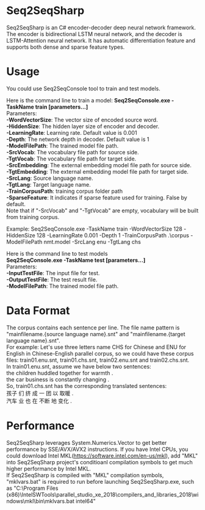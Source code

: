 ﻿# Seq2SeqSharp  
Seq2SeqSharp is an C# encoder-decoder deep neural network framework. The encoder is bidirectional LSTM neural network, and the decoder is LSTM-Attention neural network. It has automatic differentiation feature and supports both dense and sparse feature types.

# Usage  
You could use Seq2SeqConsole tool to train and test models.  

Here is the command line to train a model:
**Seq2SeqConsole.exe -TaskName train [parameters...]**  
Parameters:  
**-WordVectorSize**: The vector size of encoded source word.  
**-HiddenSize**: The hidden layer size of encoder and decoder.    
**-LearningRate**: Learning rate. Default value is 0.001  
**-Depth**: The network depth in decoder. Default value is 1  
**-ModelFilePath**: The trained model file path.  
**-SrcVocab**: The vocabulary file path for source side.  
**-TgtVocab**: The vocabulary file path for target side.  
**-SrcEmbedding**: The external embedding model file path for source side.  
**-TgtEmbedding**: The external embedding model file path for target side.  
**-SrcLang**: Source language name.  
**-TgtLang**: Target language name.  
**-TrainCorpusPath**: training corpus folder path  
**-SparseFeature**: It indicates if sparse feature used for training. False by default.  
Note that if "-SrcVocab" and "-TgtVocab" are empty, vocabulary will be built from training corpus.  

Example: Seq2SeqConsole.exe -TaskName train -WordVectorSize 128 -HiddenSize 128 -LearningRate 0.001 -Depth 1 -TrainCorpusPath .\corpus -ModelFilePath nmt.model -SrcLang enu -TgtLang chs  

Here is the command line to test models  
**Seq2SeqConsole.exe -TaskName test [parameters...]**  
Parameters:  
**-InputTestFile**: The input file for test.  
**-OutputTestFile**: The test result file.  
**-ModelFilePath**: The trained model file path.  

# Data Format  
The corpus contains each sentence per line. The file name pattern is "mainfilename.{source language name}.snt" and "mainfilename.{target language name}.snt".    
For example: Let's use three letters name CHS for Chinese and ENU for English in Chinese-English parallel corpus, so we could have these corpus files: train01.enu.snt, train01.chs.snt, train02.enu.snt and train02.chs.snt.  
In train01.enu.snt, assume we have below two sentences:  
the children huddled together for warmth .  
the car business is constantly changing .  
So, train01.chs.snt has the corresponding translated sentences:  
孩子 们 挤 成 一 团 以 取暖 .  
汽车 业 也 在 不断 地 变化 .  

# Performance  
Seq2SeqSharp leverages System.Numerics.Vector to get better performance by SSE/AVX/AVX2 instructions. If you have Intel CPUs, you could download Intel MKL(https://software.intel.com/en-us/mkl), add "MKL" into Seq2SeqSharp project's conditioanl compilation symbols to get much higher performance by Intel MKL.  
If Seq2SeqSharp is compiled with "MKL" compilation symbols, "mklvars.bat" is required to run before launching Seq2SeqSharp.exe, such as "C:\Program Files (x86)\IntelSWTools\parallel_studio_xe_2018\compilers_and_libraries_2018\windows\mkl\bin\mklvars.bat intel64"  
